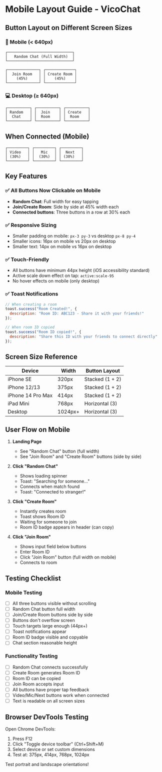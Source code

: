 # Mobile Layout Guide - VicoChat

## Button Layout on Different Screen Sizes

### 📱 Mobile (< 640px)

```
┌─────────────────────────────┐
│   Random Chat (Full Width)  │
└─────────────────────────────┘

┌──────────────┐ ┌─────────────┐
│  Join Room   │ │ Create Room │
│    (45%)     │ │    (45%)    │
└──────────────┘ └─────────────┘
```

### 💻 Desktop (≥ 640px)

```
┌──────────┐ ┌──────────┐ ┌──────────┐
│ Random   │ │  Join    │ │ Create   │
│  Chat    │ │  Room    │ │  Room    │
└──────────┘ └──────────┘ └──────────┘
```

## When Connected (Mobile)

```
┌─────────┐ ┌─────────┐ ┌─────────┐
│ Video   │ │   Mic   │ │  Next   │
│ (30%)   │ │  (30%)  │ │ (30%)   │
└─────────┘ └─────────┘ └─────────┘
```

## Key Features

### ✅ All Buttons Now Clickable on Mobile
- **Random Chat**: Full width for easy tapping
- **Join/Create Room**: Side by side at 45% width each
- **Connected buttons**: Three buttons in a row at 30% each

### ✅ Responsive Sizing
- Smaller padding on mobile: `px-3 py-3` vs desktop `px-8 py-4`
- Smaller icons: 16px on mobile vs 20px on desktop
- Smaller text: 14px on mobile vs 16px on desktop

### ✅ Touch-Friendly
- All buttons have minimum 44px height (iOS accessibility standard)
- Active scale down effect on tap: `active:scale-95`
- No hover effects on mobile (only desktop)

### ✅ Toast Notifications
```javascript
// When creating a room
toast.success("Room Created!", {
  description: "Room ID: ABC123 - Share it with your friends!"
});

// When room ID copied
toast.success("Room ID copied!", {
  description: "Share this ID with your friends to connect directly"
});
```

## Screen Size Reference

| Device | Width | Button Layout |
|--------|-------|---------------|
| iPhone SE | 320px | Stacked (1 + 2) |
| iPhone 12/13 | 375px | Stacked (1 + 2) |
| iPhone 14 Pro Max | 414px | Stacked (1 + 2) |
| iPad Mini | 768px | Horizontal (3) |
| Desktop | 1024px+ | Horizontal (3) |

## User Flow on Mobile

1. **Landing Page**
   - See "Random Chat" button (full width)
   - See "Join Room" and "Create Room" buttons (side by side)

2. **Click "Random Chat"**
   - Shows loading spinner
   - Toast: "Searching for someone..."
   - Connects when match found
   - Toast: "Connected to stranger!"

3. **Click "Create Room"**
   - Instantly creates room
   - Toast shows Room ID
   - Waiting for someone to join
   - Room ID badge appears in header (can copy)

4. **Click "Join Room"**
   - Shows input field below buttons
   - Enter Room ID
   - Click "Join Room" button (full width on mobile)
   - Connects to room

## Testing Checklist

### Mobile Testing
- [ ] All three buttons visible without scrolling
- [ ] Random Chat button full width
- [ ] Join/Create Room buttons side by side
- [ ] Buttons don't overflow screen
- [ ] Touch targets large enough (44px+)
- [ ] Toast notifications appear
- [ ] Room ID badge visible and copyable
- [ ] Chat section reasonable height

### Functionality Testing
- [ ] Random Chat connects successfully
- [ ] Create Room generates Room ID
- [ ] Room ID can be copied
- [ ] Join Room accepts input
- [ ] All buttons have proper tap feedback
- [ ] Video/Mic/Next buttons work when connected
- [ ] Text is readable on all screen sizes

## Browser DevTools Testing

Open Chrome DevTools:
1. Press F12
2. Click "Toggle device toolbar" (Ctrl+Shift+M)
3. Select device or set custom dimensions
4. Test at: 375px, 414px, 768px, 1024px

Test portrait and landscape orientations!
